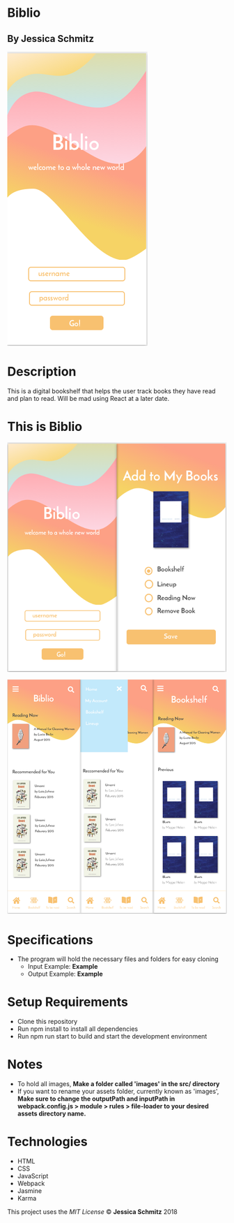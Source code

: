 # Biblio

## By Jessica Schmitz

![landing-page](src/images/landing.png)

# Description
This is a digital bookshelf that helps the user track books they have read and plan to read. Will be mad using React at a later date.

# This is Biblio

![landing and add page](src/images/landing-add.png)

![home, navigation, and bookshelf page](src/images/home-nav.png)

# Specifications
* The program will hold the necessary files and folders for easy cloning
  * Input Example: **Example**
  * Output Example: **Example**

# Setup Requirements
* Clone this repository
* Run npm install to install all dependencies
* Run npm run start to build and start the development environment

# Notes
* To hold all images, **Make a folder called 'images' in the src/ directory**
* If you want to rename your assets folder, currently known as 'images', **Make sure to change the outputPath and inputPath in webpack.config.js > module > rules > file-loader to your desired assets directory name.**

# Technologies
* HTML
* CSS
* JavaScript
* Webpack
* Jasmine
* Karma

This project uses the _MIT License_
&copy; **Jessica Schmitz** 2018
